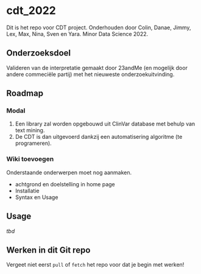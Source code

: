 # cdt_2022


Dit is het repo voor CDT project. 
Onderhouden door Colin, Danae, Jimmy, Lex, Max, Nina, Sven en Yara. 
Minor Data Science 2022.

## Onderzoeksdoel
Valideren van de interpretatie gemaakt door 23andMe (en mogelijk door andere commeciële partij) met het nieuweste onderzoekuitvinding.

## Roadmap

### Modal
1. Een library zal worden opgebouwd uit ClinVar database met behulp van text mining. 
2. De CDT is dan uitgevoerd dankzij een automatisering algoritme (te programeren).

### Wiki toevoegen
Onderstaande onderwerpen moet nog aanmaken.
- achtgrond en doelstelling in home page
- Installatie
- Syntax en Usage

## Usage
*tbd*

## Werken in dit Git repo
Vergeet niet eerst `pull` of `fetch` het repo voor dat je begin met werken!
